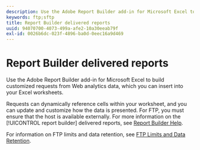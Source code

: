 ```yaml
---
description: Use the Adobe Report Builder add-in for Microsoft Excel to build customized requests from Web analytics data, which you can insert into your Excel worksheets.
keywords: ftp;sftp
title: Report Builder delivered reports
uuid: 94070700-4073-499a-afe2-10a30eeab79f
exl-id: 0026b6dc-023f-4896-ba0d-0eec16a9d469
---
```

# Report Builder delivered reports

Use the Adobe Report Builder add-in for Microsoft Excel to build customized requests from Web analytics data, which you can insert into your Excel worksheets.

Requests can dynamically reference cells within your worksheet, and you can update and customize how the data is presented. For FTP, you must ensure that the host is available externally. For more information on the [!UICONTROL report builder] delivered reports, see [Report Builder Help](https://docs.adobe.com/content/help/en/analytics/analyze/report-builder/home.html).

For information on FTP limits and data retention, see [FTP Limits and Data Retention](/help/export/ftp-and-sftp/ftp-limits.md).
